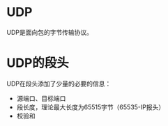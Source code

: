 # UDP
UDP是面向包的字节传输协议。

# UDP的段头
UDP在段头添加了少量的必要的信息：

- 源端口、目标端口
- 段长度，理论最大长度为65515字节（65535-IP报头）
- 校验和

